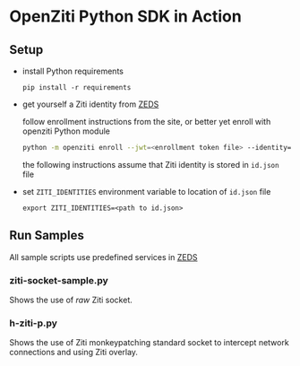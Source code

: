 # OpenZiti Python SDK in Action

## Setup

- install Python requirements

  `pip install -r requirements`

- get yourself a Ziti identity from [ZEDS](https://zeds.openziti.org)

  follow enrollment instructions from the site, or better yet enroll with openziti Python module

  ```bash
  python -m openziti enroll --jwt=<enrollment token file> --identity=<identity file>
  ```

  the following instructions assume that Ziti identity is stored in `id.json` file

- set `ZITI_IDENTITIES` environment variable to location of `id.json` file

  `export ZITI_IDENTITIES=<path to id.json>`

## Run Samples

  All sample scripts use predefined services in [ZEDS](https://zeds.openziti.org)
  
### ziti-socket-sample.py

  Shows the use of _raw_ Ziti socket.
  
### h-ziti-p.py

  Shows the use of Ziti monkeypatching standard socket to intercept network connections 
  and using Ziti overlay.
